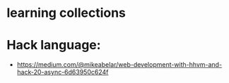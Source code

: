 # learning collections

# Hack language:
* https://medium.com/@mikeabelar/web-development-with-hhvm-and-hack-20-async-6d63950c624f
